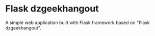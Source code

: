 Flask dzgeekhangout
===================
A simple web application built with Flask framework based on "Flask dzgeekhangout".
